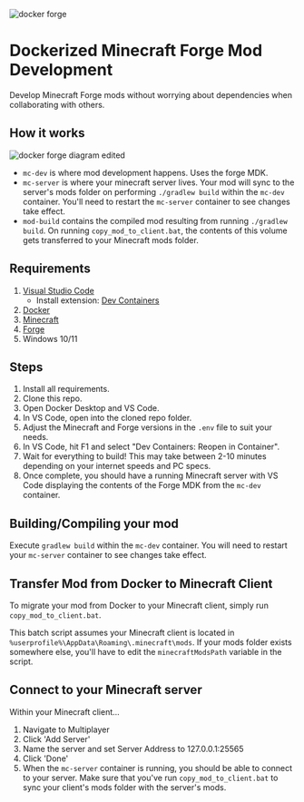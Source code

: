 ![docker forge](https://github.com/sabs21/forge-mod-dev-docker/assets/18126892/4308de19-b1e1-474a-8e02-3c2094733700)
# Dockerized Minecraft Forge Mod Development
Develop Minecraft Forge mods without worrying about dependencies when collaborating with others.
## How it works
![docker forge diagram edited](https://github.com/sabs21/forge-mod-dev-docker/assets/18126892/06e42696-ee18-4a4f-9bf9-8bd34ea6c70a)
- `mc-dev` is where mod development happens. Uses the forge MDK.
- `mc-server` is where your minecraft server lives. Your mod will sync to the server's mods folder on performing `./gradlew build` within the `mc-dev` container. You'll need to restart the `mc-server` container to see changes take effect.
- `mod-build` contains the compiled mod resulting from running `./gradlew build`. On running `copy_mod_to_client.bat`, the contents of this volume gets transferred to your Minecraft mods folder.
## Requirements
1.  [Visual Studio Code](https://code.visualstudio.com/)
    -   Install extension: [Dev Containers](https://marketplace.visualstudio.com/items?itemName=ms-vscode-remote.remote-containers)
2.  [Docker](https://www.docker.com/get-started/)
3.  [Minecraft](https://www.minecraft.net/en-us/download)
4.  [Forge](https://files.minecraftforge.net/net/minecraftforge/forge/)
5.  Windows 10/11
## Steps
1. Install all requirements.
2. Clone this repo.
3. Open Docker Desktop and VS Code.
4. In VS Code, open into the cloned repo folder.
5. Adjust the Minecraft and Forge versions in the `.env` file to suit your needs.
6. In VS Code, hit F1 and select "Dev Containers: Reopen in Container".
7. Wait for everything to build! This may take between 2-10 minutes depending on your internet speeds and PC specs.
8. Once complete, you should have a running Minecraft server with VS Code displaying the contents of the Forge MDK from the `mc-dev` container.

## Building/Compiling your mod
Execute `gradlew build` within the `mc-dev` container. You will need to restart your `mc-server` container to see changes take effect.

## Transfer Mod from Docker to Minecraft Client
To migrate your mod from Docker to your Minecraft client, simply run `copy_mod_to_client.bat`. 

This batch script assumes your Minecraft client is located in `%userprofile%\AppData\Roaming\.minecraft\mods`. If your mods folder exists somewhere else, you'll have to edit the `minecraftModsPath` variable in the script.

## Connect to your Minecraft server
Within your Minecraft client... 
1. Navigate to Multiplayer
2. Click 'Add Server'
3. Name the server and set Server Address to 127.0.0.1:25565
4. Click 'Done'
5. When the `mc-server` container is running, you should be able to connect to your server. Make sure that you've run `copy_mod_to_client.bat` to sync your client's mods folder with the server's mods.
